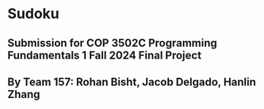 # Sudoku

## Submission for COP 3502C Programming Fundamentals 1 Fall 2024 Final Project
## By Team 157: Rohan Bisht, Jacob Delgado, Hanlin Zhang